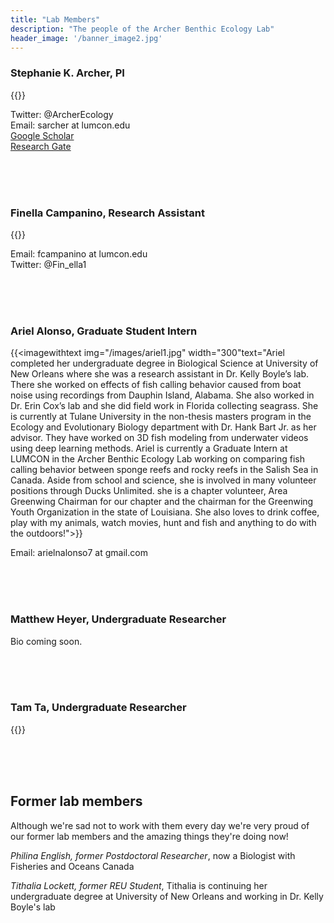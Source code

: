 ```yaml
---
title: "Lab Members"
description: "The people of the Archer Benthic Ecology Lab"
header_image: '/banner_image2.jpg'
---
```


### **Stephanie K. Archer, PI**     

{{<imagewithtext img="/images/IMG_0103.jpg" width="300" text="Dr. Archer completed her PhD at North Carolina State University where she worked in the Layman Lab studying how sponges alter community composition and ecosystem function in tropical and subtropical nearshore marine ecosystems. She then moved on to work for Fisheries and Oceans Canada in multiple capacities. There she studied species interactions and ecosystem function of Glass Sponge Reefs and worked to develop efficient monitoring methods grounded in a strong understanding of the behavior and ecology of keystone species. She is now an Assistant Professor at LUMCON establishing a local research program focused on coastal Louisiana's sponges, oyster reefs, and other biogenic habitats. Outside of work she has a healthy obsession with University of Georgia football (go Dawgs!), loves to cook and read, and enjoys gardening, kayaking, and generally being outside.">}}

Twitter: @ArcherEcology  
Email: sarcher at lumcon.edu  
[Google Scholar](https://scholar.google.com/citations?user=pSv8vDwAAAAJ&hl=en "Google Scholar")  
[Research Gate](https://www.researchgate.net/profile/Stephanie_Archer3 "Research Gate")  

<br>
<br>
<br>
  
### **Finella Campanino, Research Assistant**  
{{<imagewithtextright img="/images/fia crab proj.jpg" width="300" text="Finella completed her undergraduate at the State University of New York College at Oneonta where she worked on several projects. She did field work on Andros Island, The Bahamas to collect a comprehensive population survey for the Bahamas National Trust to help develop a management plan for the National Park dedicated to conserving the giant land crab (Crab Replenishment Reserve). In addition to field work, she tested the effects of curcumin on respiration in yeast cells in my undergraduate’s biochemistry laboratory and performed a computational clustering analysis to view age cohorts of the larval form of a North American insect species within a stream. She moved to Louisiana and is now a Research Technician at LUMCON in the Archer Benthic Ecology Lab, primarily working on oyster reef community ecology and Louisiana sponges. In January 2022 she will be going to LSU to get her Masters working on oyster reefs. Outside of science, she loves to play volleyball, read, watch movies, and play board games with her friends!">}} 

Email: fcampanino at lumcon.edu  
Twitter: @Fin_ella1  

<br>
<br>
<br>

### **Ariel Alonso, Graduate Student Intern**  

{{<imagewithtext img="/images/ariel1.jpg" width="300"text="Ariel completed her undergraduate degree in Biological Science at University of New Orleans where she was a research assistant in Dr. Kelly Boyle’s lab. There she worked on effects of fish calling behavior caused from boat noise using recordings from Dauphin Island, Alabama. She also worked in Dr. Erin Cox’s lab and she did field work in Florida collecting seagrass. She is currently at Tulane University in the non-thesis masters program in the Ecology and Evolutionary Biology department with Dr. Hank Bart Jr. as her advisor. They have worked on 3D fish modeling from underwater videos using deep learning methods. Ariel is currently a Graduate Intern at LUMCON in the Archer Benthic Ecology Lab working on comparing fish calling behavior between sponge reefs and rocky reefs in the Salish Sea in Canada. Aside from school and science, she is involved in many volunteer positions through Ducks Unlimited. she is a chapter volunteer, Area Greenwing Chairman for our chapter and the chairman for the Greenwing Youth Organization in the state of Louisiana. She also loves to drink coffee, play with my animals, watch movies, hunt and fish and anything to do with the outdoors!">}} 

Email: arielnalonso7 at gmail.com

<br>
<br>
<br>

### **Matthew Heyer, Undergraduate Researcher**  

Bio coming soon.  

<br>
<br>
<br>

### **Tam Ta, Undergraduate Researcher**  

{{<imagewithtext img="/images/PXL_20210815_180937220_2.jpg" width="300" text="Tam is currently an undergrad at the University of Washington majoring in Environmental Science and Medical Laboratory Science. She started at LUMCON as an REU Intern where she examined fish calling behaviors in glass sponge reef ecosystems. Going forward, she will be working on a passive acoustic research project looking at fish calling behaviors and biodiversity in glass sponge reefs. Tam is also working as a Student Assistant in the Quantitative Conservation Lab at the University of Washington. She is currently working through data entry and camera trap processing for seabird monitoring in the Channel Islands National Park. When she is not working, you can find her hiking, embroidering, and drinking bubble tea.">}}

<br>
<br>
<br>

## Former lab members
Although we're sad not to work with them every day we're very proud of our former lab members and the amazing things they're doing now!

*Philina English, former Postdoctoral Researcher*, now a Biologist with Fisheries and Oceans Canada  

*Tithalia Lockett, former REU Student*, Tithalia is continuing her undergraduate degree at University of New Orleans and working in Dr. Kelly Boyle's lab
 
